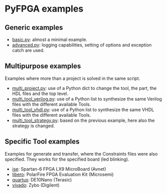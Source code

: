 # PyFPGA examples

## Generic examples

* [basic.py](basic.py): almost a minimal example.
* [advanced.py](advanced.py): logging capabilities, setting of options and
exception catch are used.

## Multipurpose examples

Examples where more than a project is solved in the same script.

* [multi_project.py](multi_project.py): use of a Python dict to change the
tool, the part, the HDL files and the top level.
* [multi_tool_verilog.py](multi_tool_verilog.py): use of a Python list
to synthesize the same Verilog files with the different available Tools.
* [multi_tool_vhdl.py](multi_tool_vhdl.py): use of a Python list
to synthesize the same VHDL files with the different available Tools.
* [multi_tool_strategy.py](multi_tool_strategy.py): based on the previous
example, here also the strategy is changed.

## Specific Tool examples

Examples for generate and transfer, where the Constraints files were also
specified. They works for the specified board (led blinking).

* [ise](ise): Spartan-6 FPGA LX9 MicroBoard (Avnet)
* [libero](libero): PolarFire FPGA Evaluation Kit (Microsemi)
* [quartus](quartus): DE10Nano (Terasic)
* [vivado](vivado): Zybo (Digilent)
